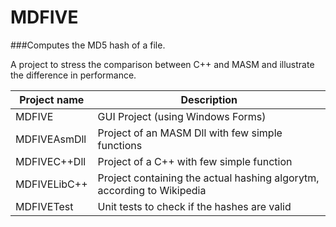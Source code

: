 # MDFIVE
###Computes the MD5 hash of a file.

A project to stress the comparison between C++ and MASM and illustrate the difference in performance.


| Project name | Description |
|---|---|
| MDFIVE | GUI Project (using Windows Forms) |
| MDFIVEAsmDll  | Project of an MASM Dll with few simple functions |
| MDFIVEC++Dll | Project of a C++ with few simple function |
| MDFIVELibC++ | Project containing the actual hashing algorytm, according to Wikipedia |
| MDFIVETest | Unit tests to check if the hashes are valid |
